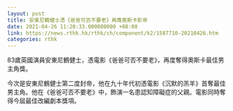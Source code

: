 ```yaml
---
layout: post
title: 安東尼鶴健士憑《爸爸可否不要老》再膺奧斯卡影帝
date: 2021-04-26 11:20:33.000000000 +08:00
link: https://news.rthk.hk/rthk/ch/component/k2/1587710-20210426.htm
categories: rthk
---
```


83歲英國演員安東尼鶴健士，憑電影《爸爸可否不要老》，再度奪得奧斯卡最佳男主角獎。

今次是安東尼鶴健士第二度封帝，他在九十年代初憑電影《沉默的羔羊》首奪最佳男主角。他在《爸爸可否不要老》中，飾演一名患認知障礙症的父親。電影同時奪得今屆最佳改編劇本獎項。
